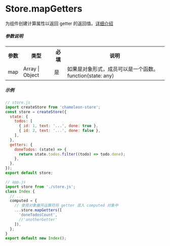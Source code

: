 # Store.mapGetters

为组件创建计算属性以返回 getter 的返回值。[详细介绍](../../logic/store/getters.html)

##### 参数说明

<table>
<tr>
    <th>参数</th>
    <th>类型</th>
    <th>必填</th>
    <th>说明</th>
</tr>
<tr>
    <td>map</td>
    <td>Array<string> | Object<string></td>
    <td>是</td>
    <td>如果是对象形式，成员可以是一个函数。function(state: any)</td>
</tr>
</table>

##### 示例

```js
// store.js
import createStore from 'chameleon-store';
const store = createStore({
  state: {
    todos: [
      { id: 1, text: '...', done: true },
      { id: 2, text: '...', done: false },
    ],
  },
  getters: {
    doneTodos: (state) => {
      return state.todos.filter((todo) => todo.done);
    },
  },
});
export default store;

// app.js
import store from './store.js';
class Index {
  // ...
  computed = {
    // 使用对象展开运算符将 getter 混入 computed 对象中
    ...store.mapGetters([
      'doneTodosCount',
      //'anotherGetter'
    ]),
  };
}
export default new Index();
```
